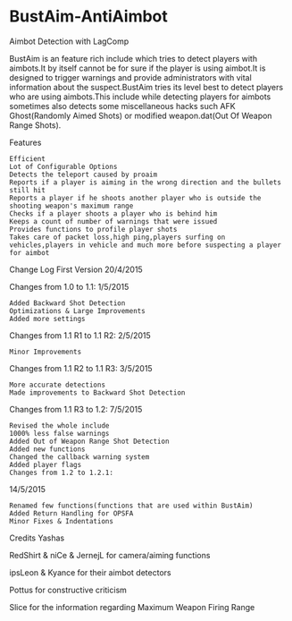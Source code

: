 # BustAim-AntiAimbot
Aimbot Detection with LagComp

BustAim is an feature rich include which tries to detect players with aimbots.It by itself cannot be for sure if the player is using aimbot.It is designed to trigger warnings and provide administrators with vital information about the suspect.BustAim tries its level best to detect players who are using aimbots.This include while detecting players for aimbots sometimes also detects some miscellaneous hacks such AFK Ghost(Randomly Aimed Shots) or modified weapon.dat(Out Of Weapon Range Shots).

Features

    Efficient
    Lot of Configurable Options
    Detects the teleport caused by proaim
    Reports if a player is aiming in the wrong direction and the bullets still hit
    Reports a player if he shoots another player who is outside the shooting weapon's maximum range
    Checks if a player shoots a player who is behind him
    Keeps a count of number of warnings that were issued
    Provides functions to profile player shots
    Takes care of packet loss,high ping,players surfing on vehicles,players in vehicle and much more before suspecting a player for aimbot


Change Log
First Version
20/4/2015

Changes from 1.0 to 1.1:
1/5/2015

    Added Backward Shot Detection
    Optimizations & Large Improvements
    Added more settings


Changes from 1.1 R1 to 1.1 R2:
2/5/2015

    Minor Improvements


Changes from 1.1 R2 to 1.1 R3:
3/5/2015

    More accurate detections
    Made improvements to Backward Shot Detection


Changes from 1.1 R3 to 1.2:
7/5/2015

    Revised the whole include
    1000% less false warnings
    Added Out of Weapon Range Shot Detection
    Added new functions
    Changed the callback warning system
    Added player flags
    Changes from 1.2 to 1.2.1:
    
14/5/2015

    Renamed few functions(functions that are used within BustAim)
    Added Return Handling for OPSFA
    Minor Fixes & Indentations



Credits
Yashas

RedShirt & niCe & JernejL for camera/aiming functions

ipsLeon & Kyance for their aimbot detectors

Pottus for constructive criticism

Slice for the information regarding Maximum Weapon Firing Range 

